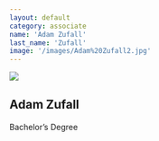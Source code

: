 ```yaml
---
layout: default
category: associate
name: 'Adam Zufall'
last_name: 'Zufall'
image: '/images/Adam%20Zufall2.jpg'
---
```


<img src="{{ page.image }}">

<h2 class="team-title">Adam Zufall</h2>
<h4 class="team-position"></h4>

<p>Bachelor’s Degree</p>
<p> </p>
<p> </p>
<ul class="team-member-other-info"></ul>
